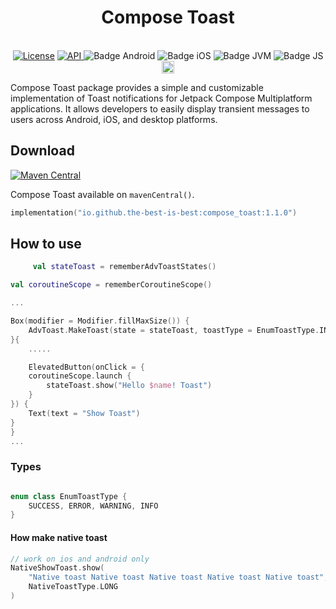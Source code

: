<h1 align="center">Compose Toast</h1><br>

<div align="center">
<a href="https://opensource.org/licenses/Apache-2.0"><img alt="License" src="https://img.shields.io/badge/License-Apache%202.0-blue.svg"/></a>
<a href="https://android-arsenal.com/api?level=21" rel="nofollow">
    <img alt="API" src="https://img.shields.io/badge/API-21%2B-brightgreen.svg?style=flat" style="max-width: 100%;">
</a>
<img src="https://img.shields.io/badge/Platform-Android-brightgreen.svg?logo=android" alt="Badge Android" />
		<img src="https://img.shields.io/badge/Platform-iOS%20%2F%20macOS-lightgrey.svg?logo=apple" alt="Badge iOS" />
		<img src="https://img.shields.io/badge/Platform-JVM-8A2BE2.svg?logo=openjdk" alt="Badge JVM" />
    <img src="https://img.shields.io/badge/Platform-WASM%20%2F%20JS-yellow.svg?logo=javascript" alt="Badge JS" />
<a href="https://github.com/the-best-is-best/"><img alt="Profile" src="https://img.shields.io/badge/github-%23181717.svg?&style=for-the-badge&logo=github&logoColor=white" height="20"/></a>

</div>


Compose Toast package provides a simple and customizable implementation of Toast notifications for
Jetpack Compose Multiplatform applications. It allows developers to easily display transient
messages to users across Android, iOS, and desktop platforms.

## Download

[![Maven Central](https://img.shields.io/maven-central/v/io.github.the-best-is-best/compose_toast)](https://central.sonatype.com/artifact/io.github.the-best-is-best/compose_toast)

Compose Toast available on `mavenCentral()`.

```kotlin
implementation("io.github.the-best-is-best:compose_toast:1.1.0")
```


## How to use

```kotlin
     val stateToast = rememberAdvToastStates()

val coroutineScope = rememberCoroutineScope()

...

Box(modifier = Modifier.fillMaxSize()) {
    AdvToast.MakeToast(state = stateToast, toastType = EnumToastType.INFO, paddingBottom = 50)
}{
    .....

    ElevatedButton(onClick = {
    coroutineScope.launch {
        stateToast.show("Hello $name! Toast")
    }
}) {
    Text(text = "Show Toast")
}
}
...
 ```

### Types

```kotlin

enum class EnumToastType {
    SUCCESS, ERROR, WARNING, INFO
}
```

#### How make native toast

```kotlin
// work on ios and android only
NativeShowToast.show(
    "Native toast Native toast Native toast Native toast Native toast",
    NativeToastType.LONG
)

```
